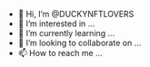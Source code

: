 - 👋 Hi, I’m @DUCKYNFTLOVERS
- 👀 I’m interested in ...
- 🌱 I’m currently learning ...
- 💞️ I’m looking to collaborate on ...
- 📫 How to reach me ...

<!---
DUCKYNFTLOVERS/DUCKYNFTLOVERS is a ✨ special ✨ repository because its `README.md` (this file) appears on your GitHub profile.
You can click the Preview link to take a look at your changes.
--->
